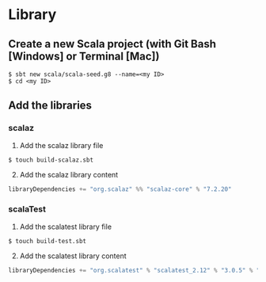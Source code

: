 # Library

## Create a new Scala project (with Git Bash [Windows] or Terminal [Mac])

```shell
$ sbt new scala/scala-seed.g8 --name=<my ID>
$ cd <my ID>
```

## Add the libraries

### scalaz

1. Add the scalaz library file

```shell
$ touch build-scalaz.sbt
```

2.  Add the scalaz library content

```scala
libraryDependencies += "org.scalaz" %% "scalaz-core" % "7.2.20"
```

### scalaTest

1. Add the scalatest library file

```shell
$ touch build-test.sbt
```

2.  Add the scalatest library content

```scala
libraryDependencies += "org.scalatest" % "scalatest_2.12" % "3.0.5" % "test"
```



